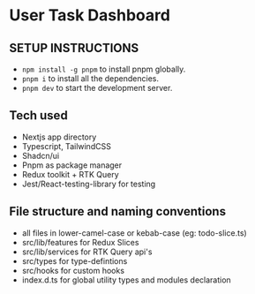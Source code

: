 # User Task Dashboard

## SETUP INSTRUCTIONS

- `npm install -g pnpm` to install pnpm globally.
- `pnpm i` to install all the dependencies.
- `pnpm dev` to start the development server.

## Tech used
- Nextjs app directory
- Typescript, TailwindCSS
- Shadcn/ui
- Pnpm as package manager
- Redux toolkit + RTK Query 
- Jest/React-testing-library for testing

## File structure and naming conventions
- all files in lower-camel-case or kebab-case (eg: todo-slice.ts)
- src/lib/features for Redux Slices
- src/lib/services for RTK Query api's
- src/types for type-defintions
- src/hooks for custom hooks
- index.d.ts for global utility types and modules declaration
